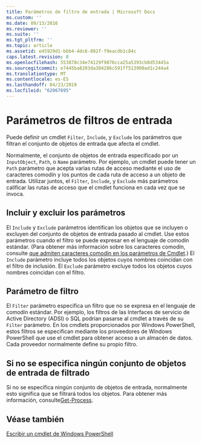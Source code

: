 ```yaml
---
title: Parámetros de filtro de entrada | Microsoft Docs
ms.custom: ''
ms.date: 09/13/2016
ms.reviewer: ''
ms.suite: ''
ms.tgt_pltfrm: ''
ms.topic: article
ms.assetid: e45929d1-bbb4-4dc6-892f-f9eacdb1c84c
caps.latest.revision: 8
ms.openlocfilehash: 553878c34e74129f9876cca25a5393cb0d53445a
ms.sourcegitcommit: e7445ba8203da304286c591ff513900ad1c244a4
ms.translationtype: MT
ms.contentlocale: es-ES
ms.lasthandoff: 04/23/2019
ms.locfileid: "62067695"
---
```

# <a name="input-filter-parameters"></a>Parámetros de filtros de entrada

Puede definir un cmdlet `Filter`, `Include`, y `Exclude` los parámetros que filtran el conjunto de objetos de entrada que afecta el cmdlet.

Normalmente, el conjunto de objetos de entrada especificado por un `InputObject`, `Path`, o `Name` parámetro. Por ejemplo, un cmdlet puede tener un `Path` parámetro que acepta varias rutas de acceso mediante el uso de caracteres comodín y los puntos de cada ruta de acceso a un objeto de entrada. Utilizar juntos, el `Filter`, `Include`, y `Exclude` más parámetros calificar las rutas de acceso que el cmdlet funciona en cada vez que se invoca.

## <a name="include-and-exclude-parameters"></a>Incluir y excluir los parámetros

El `Include` y `Exclude` parámetros identifican los objetos que se incluyen o excluyen del conjunto de objetos de entrada pasado al cmdlet. Use estos parámetros cuando el filtro se puede expresar en el lenguaje de comodín estándar. (Para obtener más información sobre los caracteres comodín, consulte [que admiten caracteres comodín en los parámetros de Cmdlet](./supporting-wildcard-characters-in-cmdlet-parameters.md).) El `Include` parámetro incluye todos los objetos cuyos nombres coincidan con el filtro de inclusión. El `Exclude` parámetro excluye todos los objetos cuyos nombres coincidan con el filtro.

## <a name="filter-parameter"></a>Parámetro de filtro

El `Filter` parámetro especifica un filtro que no se expresa en el lenguaje de comodín estándar. Por ejemplo, los filtros de las Interfaces de servicio de Active Directory (ADSI) o SQL podrían pasarse al cmdlet a través de su `Filter` parámetro. En los cmdlets proporcionados por Windows PowerShell, estos filtros se especifican mediante los proveedores de Windows PowerShell que use el cmdlet para obtener acceso a un almacén de datos. Cada proveedor normalmente define su propio filtro.

## <a name="filtering-if-no-set-of-input-objects-is-specified"></a>Si no se especifica ningún conjunto de objetos de entrada de filtrado

Si no se especifica ningún conjunto de objetos de entrada, normalmente esto significa que se filtrará todos los objetos. Para obtener más información, consulte[Get-Process](/powershell/module/Microsoft.PowerShell.Management/Get-Process).

## <a name="see-also"></a>Véase también

[Escribir un cmdlet de Windows PowerShell](./writing-a-windows-powershell-cmdlet.md)